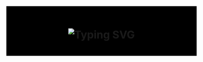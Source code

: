 <div align="center" style="background-color: #000; padding: 20px;">
    <h1>
        <img 
            src="https://readme-typing-svg.herokuapp.com?font=Jetbrains+mono&size=40&duration=3000&color=33FF33&background=000000&center=true&vCenter=true&width=600&lines=Hey+there!..+I'm+Astin;This+is..;..my+Github..;Currently+trying..;..things+out..:)" 
            alt="Typing SVG" 
        />
    </h1>
</div>
